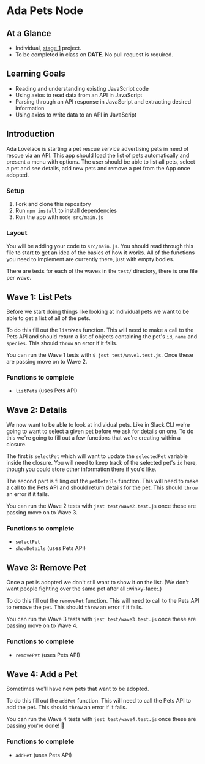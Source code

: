 # Ada Pets Node

<!-- Note: this was based on Ada Pets React no the other way around. -->

## At a Glance

- Individual, [stage 1](https://github.com/Ada-Developers-Academy/pedagogy/blob/master/rule-of-three.md#stage-1) project.
- To be completed in class on **DATE**. No pull request is required.

## Learning Goals

* Reading and understanding existing JavaScript code
* Using axios to read data from an API in JavaScript
* Parsing through an API response in JavaScript and extracting desired information
* Using axios to write data to an API in JavaScript

## Introduction

Ada Lovelace is starting a pet rescue service advertising pets in need of rescue via an API.   This app should load the list of pets automatically and present a menu with options.   The user should be able to list all pets, select a pet and see details, add new pets and remove a pet from the App once adopted. 

### Setup

1. Fork and clone this repository
2. Run `npm install` to install dependencies
3. Run the app with `node src/main.js`

### Layout

You will be adding your code to `src/main.js`.  You should read through this file to start to get an idea of the basics of how it works.  All of the functions you need to implement are currently there, just with empty bodies.

There are tests for each of the waves in the `test/` directory, there is one file per wave.

## Wave 1: List Pets

Before we start doing things like looking at individual pets we want to be able to get a list of all of the pets.

To do this fill out the `listPets` function.  This will need to make a call to the Pets API and should return a list of objects containing the pet's `id`, `name` and `species`.  This should `throw` an error if it fails.

You can run the Wave 1 tests with `$ jest test/wave1.test.js`. Once these are passing move on to Wave 2.

### Functions to complete

* `listPets` (uses Pets API)

## Wave 2: Details

We now want to be able to look at individual pets.  Like in Slack CLI we're going to want to select a given pet before we ask for details on one.  To do this we're going to fill out a few functions that we're creating within a closure.

<!-- TODO: Do we want to avoid the closure issue by either filling out `selectPet` or making `showDetails` (and `removePet` take a `petId`? -->

The first is `selectPet` which will want to update the `selectedPet` variable inside the closure.  You will need to keep track of the selected pet's `id` here, though you could store other information there if you'd like.

The second part is filling out the `petDetails` function.  This will need to make a call to the Pets API and should return details for the pet.  This should `throw` an error if it fails.

You can run the Wave 2 tests with `jest test/wave2.test.js` once these are passing move on to Wave 3.

### Functions to complete

* `selectPet`
* `showDetails` (uses Pets API)

## Wave 3: Remove Pet

Once a pet is adopted we don't still want to show it on the list.  (We don't want people fighting over the same pet after all :winky-face:.)

To do this fill out the `removePet` function.  This will need to call to the Pets API to remove the pet.  This should `throw` an error if it fails.

You can run the Wave 3 tests with `jest test/wave3.test.js` once these are passing move on to Wave 4.

### Functions to complete

* `removePet` (uses Pets API)

## Wave 4: Add a Pet

Sometimes we'll have new pets that want to be adopted.  

To do this fill out the `addPet` function.  This will need to call the Pets API to add the pet.  This should `throw` an error if it fails.

You can run the Wave 4 tests with `jest test/wave4.test.js` once these are passing you're done!  :tada:

### Functions to complete

* `addPet` (uses Pets API)
